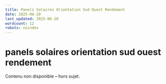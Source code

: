 ```yaml
---
title: Panels Solaires Orientation Sud Ouest Rendement
date: 2025-06-20
last_updated: 2025-06-20
wordcount: 12
robots: noindex
---
```


# panels solaires orientation sud ouest rendement

Contenu non disponible – hors sujet.
